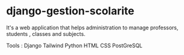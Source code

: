 # django-gestion-scolarite
It's a web application that helps administration to manage professors, students , classes and subjects.

Tools :
Django
Tailwind
Python
HTML
CSS
PostGreSQL

